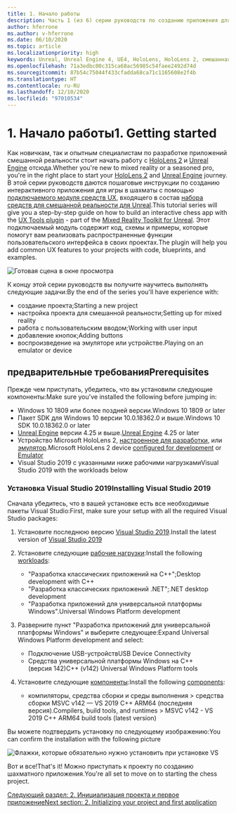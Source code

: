 ```yaml
---
title: 1. Начало работы
description: Часть 1 (из 6) серии руководств по созданию приложения для игры в шахматы с помощью Unreal Engine 4 и подключаемого модуля Mixed Reality UX Tools
author: hferrone
ms.author: v-hferrone
ms.date: 06/10/2020
ms.topic: article
ms.localizationpriority: high
keywords: Unreal, Unreal Engine 4, UE4, HoloLens, HoloLens 2, смешанная реальность, учебник, начало работы, MRTK, UXT, UX Tools, документация, гарнитура смешанной реальности, гарнитура Windows Mixed Reality, гарнитура виртуальной реальности
ms.openlocfilehash: 71a3edbc00c315ca68ac56985c54faee2492d74d
ms.sourcegitcommit: 87b54c75044f433cfadda68ca71c1165608e2f4b
ms.translationtype: HT
ms.contentlocale: ru-RU
ms.lasthandoff: 12/10/2020
ms.locfileid: "97010534"
---
```

# <a name="1-getting-started"></a><span data-ttu-id="95380-104">1. Начало работы</span><span class="sxs-lookup"><span data-stu-id="95380-104">1. Getting started</span></span>

<span data-ttu-id="95380-105">Как новичкам, так и опытным специалистам по разработке приложений смешанной реальности стоит начать работу с [HoloLens 2](https://docs.microsoft.com/windows/mixed-reality/) и [Unreal Engine](https://www.unrealengine.com/en-US/) отсюда.</span><span class="sxs-lookup"><span data-stu-id="95380-105">Whether you're new to mixed reality or a seasoned pro, you're in the right place to start your [HoloLens 2](https://docs.microsoft.com/windows/mixed-reality/) and [Unreal Engine](https://www.unrealengine.com/en-US/) journey.</span></span> <span data-ttu-id="95380-106">В этой серии руководств даются пошаговые инструкции по созданию интерактивного приложения для игры в шахматы с помощью [подключаемого модуля средств UX](https://github.com/microsoft/MixedReality-UXTools-Unreal), входящего в состав [набора средств для смешанной реальности для Unreal](https://github.com/microsoft/MixedRealityToolkit-Unreal).</span><span class="sxs-lookup"><span data-stu-id="95380-106">This tutorial series will give you a step-by-step guide on how to build an interactive chess app with the [UX Tools plugin](https://github.com/microsoft/MixedReality-UXTools-Unreal) - part of the [Mixed Reality Toolkit for Unreal](https://github.com/microsoft/MixedRealityToolkit-Unreal).</span></span> <span data-ttu-id="95380-107">Этот подключаемый модуль содержит код, схемы и примеры, которые помогут вам реализовать распространенные функции пользовательского интерфейса в своих проектах.</span><span class="sxs-lookup"><span data-stu-id="95380-107">The plugin will help you add common UX features to your projects with code, blueprints, and examples.</span></span> 

![Готовая сцена в окне просмотра](images/unreal-uxt/5-endscene.PNG)

<span data-ttu-id="95380-109">К концу этой серии руководств вы получите научитесь выполнять следующие задачи:</span><span class="sxs-lookup"><span data-stu-id="95380-109">By the end of the series you'll have experience with:</span></span>
* <span data-ttu-id="95380-110">создание проекта;</span><span class="sxs-lookup"><span data-stu-id="95380-110">Starting a new project</span></span>
* <span data-ttu-id="95380-111">настройка проекта для смешанной реальности;</span><span class="sxs-lookup"><span data-stu-id="95380-111">Setting up for mixed reality</span></span>
* <span data-ttu-id="95380-112">работа с пользовательским вводом;</span><span class="sxs-lookup"><span data-stu-id="95380-112">Working with user input</span></span>
* <span data-ttu-id="95380-113">добавление кнопок;</span><span class="sxs-lookup"><span data-stu-id="95380-113">Adding buttons</span></span>
* <span data-ttu-id="95380-114">воспроизведение на эмуляторе или устройстве.</span><span class="sxs-lookup"><span data-stu-id="95380-114">Playing on an emulator or device</span></span>

## <a name="prerequisites"></a><span data-ttu-id="95380-115">предварительные требования</span><span class="sxs-lookup"><span data-stu-id="95380-115">Prerequisites</span></span>

<span data-ttu-id="95380-116">Прежде чем приступать, убедитесь, что вы установили следующие компоненты:</span><span class="sxs-lookup"><span data-stu-id="95380-116">Make sure you've installed the following before jumping in:</span></span>
* <span data-ttu-id="95380-117">Windows 10 1809 или более поздней версии.</span><span class="sxs-lookup"><span data-stu-id="95380-117">Windows 10 1809 or later</span></span>
* <span data-ttu-id="95380-118">Пакет SDK для Windows 10 версии 10.0.18362.0 и выше.</span><span class="sxs-lookup"><span data-stu-id="95380-118">Windows 10 SDK 10.0.18362.0 or later</span></span>
* <span data-ttu-id="95380-119">[Unreal Engine](https://www.unrealengine.com/en-US/get-now) версии 4.25 и выше.</span><span class="sxs-lookup"><span data-stu-id="95380-119">[Unreal Engine](https://www.unrealengine.com/en-US/get-now) 4.25 or later</span></span>
* <span data-ttu-id="95380-120">Устройство Microsoft HoloLens 2, [настроенное для разработки](../../platform-capabilities-and-apis/using-visual-studio.md#enabling-developer-mode), или [эмулятор](../../platform-capabilities-and-apis/using-the-hololens-emulator.md#hololens-2-emulator-overview).</span><span class="sxs-lookup"><span data-stu-id="95380-120">Microsoft HoloLens 2 device [configured for development](../../platform-capabilities-and-apis/using-visual-studio.md#enabling-developer-mode) or [Emulator](../../platform-capabilities-and-apis/using-the-hololens-emulator.md#hololens-2-emulator-overview)</span></span>
* <span data-ttu-id="95380-121">Visual Studio 2019 с указанными ниже рабочими нагрузками</span><span class="sxs-lookup"><span data-stu-id="95380-121">Visual Studio 2019 with the workloads below</span></span>

### <a name="installing-visual-studio-2019"></a><span data-ttu-id="95380-122">Установка Visual Studio 2019</span><span class="sxs-lookup"><span data-stu-id="95380-122">Installing Visual Studio 2019</span></span>

<span data-ttu-id="95380-123">Сначала убедитесь, что в вашей установке есть все необходимые пакеты Visual Studio:</span><span class="sxs-lookup"><span data-stu-id="95380-123">First, make sure your setup with all the required Visual Studio packages:</span></span>
1. <span data-ttu-id="95380-124">Установите последнюю версию [Visual Studio 2019](https://visualstudio.microsoft.com/downloads/).</span><span class="sxs-lookup"><span data-stu-id="95380-124">Install the latest version of [Visual Studio 2019](https://visualstudio.microsoft.com/downloads/)</span></span>
1. <span data-ttu-id="95380-125">Установите следующие [рабочие нагрузки](https://docs.microsoft.com/visualstudio/install/modify-visual-studio?#modify-workloads):</span><span class="sxs-lookup"><span data-stu-id="95380-125">Install the following [workloads](https://docs.microsoft.com/visualstudio/install/modify-visual-studio?#modify-workloads):</span></span>
    * <span data-ttu-id="95380-126">"Разработка классических приложений на C++";</span><span class="sxs-lookup"><span data-stu-id="95380-126">Desktop development with C++</span></span>
    * <span data-ttu-id="95380-127">"Разработка классических приложений .NET";</span><span class="sxs-lookup"><span data-stu-id="95380-127">.NET desktop development</span></span>
    * <span data-ttu-id="95380-128">"Разработка приложений для универсальной платформы Windows".</span><span class="sxs-lookup"><span data-stu-id="95380-128">Universal Windows Platform development</span></span>
1. <span data-ttu-id="95380-129">Разверните пункт "Разработка приложений для универсальной платформы Windows" и выберите следующее:</span><span class="sxs-lookup"><span data-stu-id="95380-129">Expand Universal Windows Platform development and select:</span></span> 
    * <span data-ttu-id="95380-130">Подключение USB-устройств</span><span class="sxs-lookup"><span data-stu-id="95380-130">USB Device Connectivity</span></span>
    * <span data-ttu-id="95380-131">Средства универсальной платформы Windows на C++ (версия 142)</span><span class="sxs-lookup"><span data-stu-id="95380-131">C++ (v142) Universal Windows Platform tools</span></span>

1. <span data-ttu-id="95380-132">Установите следующие [компоненты](https://docs.microsoft.com/visualstudio/install/modify-visual-studio?#modify-individual-components):</span><span class="sxs-lookup"><span data-stu-id="95380-132">Install the following [components](https://docs.microsoft.com/visualstudio/install/modify-visual-studio?#modify-individual-components):</span></span>
    * <span data-ttu-id="95380-133">компиляторы, средства сборки и среды выполнения > средства сборки MSVC v142 — VS 2019 C++ ARM64 (последняя версия).</span><span class="sxs-lookup"><span data-stu-id="95380-133">Compilers, build tools, and runtimes > MSVC v142 - VS 2019 C++ ARM64 build tools (latest version)</span></span>

<span data-ttu-id="95380-134">Вы можете подтвердить установку по следующему изображению:</span><span class="sxs-lookup"><span data-stu-id="95380-134">You can confirm the installation with the following picture</span></span>

![Флажки, которые обязательно нужно установить при установке VS](images/unreal-uxt/1-install-the-tools.png)

<span data-ttu-id="95380-136">Вот и все!</span><span class="sxs-lookup"><span data-stu-id="95380-136">That's it!</span></span> <span data-ttu-id="95380-137">Можно приступать к проекту по созданию шахматного приложения.</span><span class="sxs-lookup"><span data-stu-id="95380-137">You're all set to move on to starting the chess project.</span></span>

[<span data-ttu-id="95380-138">Следующий раздел: 2. Инициализация проекта и первое приложение</span><span class="sxs-lookup"><span data-stu-id="95380-138">Next section: 2. Initializing your project and first application</span></span>](unreal-uxt-ch2.md)